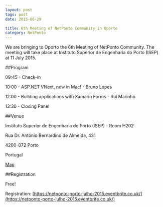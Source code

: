 ```yaml
---
layout: post
tags: post
date: 2015-06-29

title: 6th Meeting of NetPonto Community in Oporto
category: NetPonto
---
```




We are bringing to Oporto the 6th Meeting of NetPonto Community.
The meeting will take place at Instituto Superior de Engenharia do Porto (ISEP) at 11 July 2015. 

##Program

09:45	 - 	Check-in

10:00	 - 	ASP.NET VNext, now in Mac! - Bruno Lopes

12:00	 - 	Building applications with Xamarin Forms - Rui Marinho

13:30	 - 	Closing Panel

<!--excerpt-->

##Venue

Instituto Superior de Engenharia do Porto (ISEP) - Room H202 

Rua Dr. António Bernardino de Almeida, 431

4200-072 Porto

Portugal

[Map](https://www.google.pt/maps/place/ISEP,+4200-072+Porto/@41.1778457,-8.6081006,17z/data=!4m2!3m1!1s0xd246449b419e1c1:0x16a6fd2fcace4efe)

##Registration

Free!

Registration: [https://netponto-porto-julho-2015.eventbrite.co.uk/](https://netponto-porto-julho-2015.eventbrite.co.uk/)


